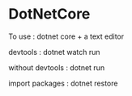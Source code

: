 ﻿# DotNetCore
 To use : 
      dotnet core + a text editor  
 
 
devtools : dotnet watch run

without devtools : dotnet run

import packages : dotnet restore
